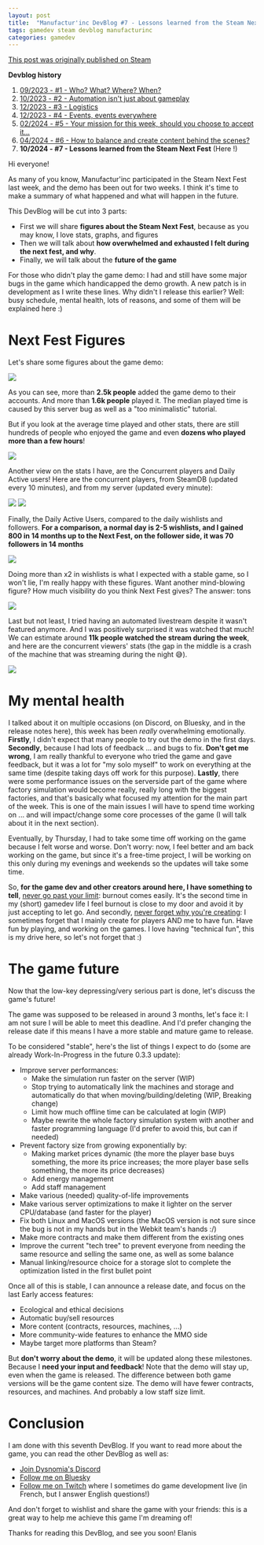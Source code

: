 ```yaml
---
layout: post
title:  "Manufactur'inc DevBlog #7 - Lessons learned from the Steam Next Fest"
tags: gamedev steam devblog manufacturinc
categories: gamedev
---
```


[This post was originally published on Steam](https://store.steampowered.com/news/app/2146380/view/4529024222460953609)

**Devblog history**
1. [09/2023 - #1 - Who? What? Where? When?](https://store.steampowered.com/news/app/2146380/view/7184986051960660929)
2. [10/2023 - #2 - Automation isn't just about gameplay](https://store.steampowered.com/news/app/2146380/view/3737483611565199154)
3. [12/2023 - #3 - Logistics](https://store.steampowered.com/news/app/2146380/view/3883856311467351828)
4. [12/2023 - #4 - Events, events everywhere](https://store.steampowered.com/news/app/2146380/view/3883856311496283654)
5. [02/2024 - #5 - Your mission for this week, should you choose to accept it...](https://store.steampowered.com/news/app/2146380/view/4160833394874745089)
6. [04/2024 - #6 - How to balance and create content behind the scenes?](https://store.steampowered.com/news/app/2146380/view/4194615462179930723)
7. **10/2024 - #7 - Lessons learned from the Steam Next Fest**  (Here !)

Hi everyone!

As many of you know, Manufactur'inc participated in the Steam Next Fest last week, and the demo has been out for two weeks.
I think it's time to make a summary of what happened and what will happen in the future.

This DevBlog will be cut into 3 parts:
- First we will share **figures about the Steam Next Fest**, because as you may know, I love stats, graphs, and figures
- Then we will talk about **how overwhelmed and exhausted I felt during the next fest, and why**.
- Finally, we will talk about the **future of the game**

For those who didn't play the game demo: I had and still have some major bugs in the game which handicapped the demo growth. A new patch is in development as I write these lines. Why didn't I release this earlier? 
Well: busy schedule, mental health, lots of reasons, and some of them will be explained here :)

# Next Fest Figures

Let's share some figures about the game demo:

![](/assets/img/2024-10-22_demo_global_figures.png)

As you can see, more than **2.5k people** added the game demo to their accounts. And more than **1.6k people** played it. The median played time is caused by this server bug as well as a "too minimalistic" tutorial.

But if you look at the average time played and other stats, there are still hundreds of people who enjoyed the game and even **dozens who played more than a few hours**!

![](/assets/img/2024-10-22_demo_playtime.png)

Another view on the stats I have, are the Concurrent players and Daily Active users!
Here are the concurrent players, from SteamDB (updated every 10 minutes), and from my server (updated every minute):

![](/assets/img/2024-10-22_demo_steamdb_ccu.png)
![](/assets/img/2024-10-22_demo_grafana_ccu.png)

Finally, the Daily Active Users, compared to the daily wishlists and followers.
**For a comparison, a normal day is 2-5 wishlists, and I gained 800 in 14 months up to the Next Fest, on the follower side, it was 70 followers in 14 months**

![](/assets/img/2024-10-22_demo_daily_stats.png)

Doing more than x2 in wishlists is what I expected with a stable game, so I won't lie, I'm really happy with these figures.
Want another mind-blowing figure? How much visibility do you think Next Fest gives? The answer: tons

![](/assets/img/2024-10-22_demo_impressions_visits.png)

Last but not least, I tried having an automated livestream despite it wasn't featured anymore. And I was positively surprised it was watched that much!
We can estimate around **11k people watched the stream during the week**, and here are the concurrent viewers' stats (the gap in the middle is a crash of the machine that was streaming during the night 😅).

![](/assets/img/2024-10-22_demo_livestream.png)

# My mental health

I talked about it on multiple occasions (on Discord, on Bluesky, and in the release notes here), this week has been *really* overwhelming emotionally.
**Firstly**, I didn't expect that many people to try out the demo in the first days.
**Secondly**, because I had lots of feedback ... and bugs to fix. **Don't get me wrong**, I am really thankful to everyone who tried the game and gave feedback, but it was a lot for "my solo myself" to work on everything at the same time (despite taking days off work for this purpose).
**Lastly**, there were some performance issues on the serverside part of the game where factory simulation would become really, really long with the biggest factories, and that's basically what focused my attention for the main part of the week. This is one of the main issues I will have to spend time working on ... and will impact/change some core processes of the game (I will talk about it in the next section).

Eventually, by Thursday, I had to take some time off working on the game because I felt worse and worse. Don't worry: now, I feel better and am back working on the game, but since it's a free-time project, I will be working on this only during my evenings and weekends so the updates will take some time.

So, **for the game dev and other creators around here, I have something to tell**, <ins>never go past your limit</ins>: burnout comes easily. It's the second time in my (short) gamedev life I feel burnout is close to my door and avoid it by just accepting to let go.
And secondly, <ins>never forget why you're creating</ins>: I sometimes forget that I mainly create for players AND me to have fun. Have fun by playing, and working on the games. I love having "technical fun", this is my drive here, so let's not forget that :)

# The game future

Now that the low-key depressing/very serious part is done, let's discuss the game's future!

The game was supposed to be released in around 3 months, let's face it: I am not sure I will be able to meet this deadline. And I'd prefer changing the release date if this means I have a more stable and mature game to release.

To be considered "stable", here's the list of things I expect to do (some are already Work-In-Progress in the future 0.3.3 update):
- Improve server performances:
	- Make the simulation run faster on the server (WIP)
	- Stop trying to automatically link the machines and storage and automatically do that when moving/building/deleting (WIP, Breaking change) 
	- Limit how much offline time can be calculated at login (WIP)
	- Maybe rewrite the whole factory simulation system with another and faster programming language (I'd prefer to avoid this, but can if needed)
- Prevent factory size from growing exponentially by:
	- Making market prices dynamic (the more the player base buys something, the more its price increases; the more player base sells something, the more its price decreases)
	- Add energy management 
	- Add staff management 
- Make various (needed) quality-of-life improvements
- Make various server optimizations to make it lighter on the server CPU/database (and faster for the player)
- Fix both Linux and MacOS versions (the MacOS version is not sure since the bug is not in my hands but in the Webkit team's hands :/)
- Make more contracts and make them different from the existing ones
- Improve the current "tech tree" to prevent everyone from needing the same resource and selling the same one, as well as some balance
- Manual linking/resource choice for a storage slot to complete the optimization listed in the first bullet point

Once all of this is stable, I can announce a release date, and focus on the last Early access features:
- Ecological and ethical decisions
- Automatic buy/sell resources
- More content (contracts, resources, machines, ...)
- More community-wide features to enhance the MMO side
- Maybe target more platforms than Steam?

But **don't worry about the demo**, it will be updated along these milestones. Because I **need your input and feedback**!
Note that the demo will stay up, even when the game is released. The difference between both game versions will be the game content size. The demo will have fewer contracts, resources, and machines. And probably a low staff size limit.

# Conclusion

I am done with this seventh DevBlog. If you want to read more about the game, you can read the other DevBlog as well as:
- [Join Dysnomia's Discord](https://discord.com/invite/c8aARey)
- [Follow me on Bluesky](https://bsky.app/profile/elanis.bsky.social)
- [Follow me on Twitch](https://www.twitch.tv/elanis42) where I sometimes do game development live (in French, but I answer English questions!)

And don't forget to wishlist and share the game with your friends: this is a great way to help me achieve this game I'm dreaming of!

Thanks for reading this DevBlog, and see you soon!
Elanis